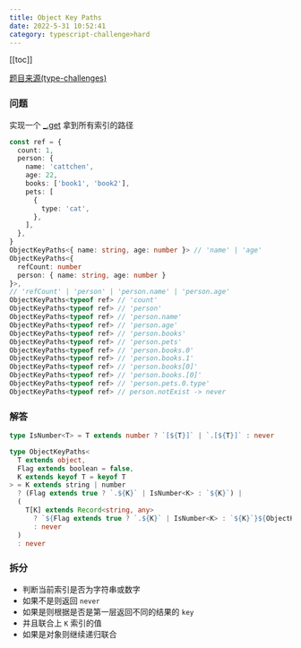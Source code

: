 ```yaml
---
title: Object Key Paths
date: 2022-5-31 10:52:41
category: typescript-challenge>hard
---
```


[[toc]]

[题目来源(type-challenges)](https://github.com/type-challenges/type-challenges/blob/main/questions/07258-hard-object-key-paths/README.md)

### 问题

实现一个 [\_.get](https://lodash.com/docs/4.17.15#get) 拿到所有索引的路径

```typescript
const ref = {
  count: 1,
  person: {
    name: 'cattchen',
    age: 22,
    books: ['book1', 'book2'],
    pets: [
      {
        type: 'cat',
      },
    ],
  },
}
ObjectKeyPaths<{ name: string, age: number }> // 'name' | 'age'
ObjectKeyPaths<{
  refCount: number
  person: { name: string, age: number }
}>,
// 'refCount' | 'person' | 'person.name' | 'person.age'
ObjectKeyPaths<typeof ref> // 'count'
ObjectKeyPaths<typeof ref> // 'person'
ObjectKeyPaths<typeof ref> // 'person.name'
ObjectKeyPaths<typeof ref> // 'person.age'
ObjectKeyPaths<typeof ref> // 'person.books'
ObjectKeyPaths<typeof ref> // 'person.pets'
ObjectKeyPaths<typeof ref> // 'person.books.0'
ObjectKeyPaths<typeof ref> // 'person.books.1'
ObjectKeyPaths<typeof ref> // 'person.books[0]'
ObjectKeyPaths<typeof ref> // 'person.books.[0]'
ObjectKeyPaths<typeof ref> // 'person.pets.0.type'
ObjectKeyPaths<typeof ref> // person.notExist -> never
```

### 解答

```typescript
type IsNumber<T> = T extends number ? `[${T}]` | `.[${T}]` : never

type ObjectKeyPaths<
  T extends object,
  Flag extends boolean = false,
  K extends keyof T = keyof T
> = K extends string | number
  ? (Flag extends true ? `.${K}` | IsNumber<K> : `${K}`) |
  (
    T[K] extends Record<string, any>
      ? `${Flag extends true ? `.${K}` | IsNumber<K> : `${K}`}${ObjectKeyPaths<T[K], true>}`
      : never
  )
  : never
```

### 拆分

- 判断当前索引是否为字符串或数字
- 如果不是则返回 `never`
- 如果是则根据是否是第一层返回不同的结果的 `key`
- 并且联合上 `K` 索引的值
- 如果是对象则继续递归联合
